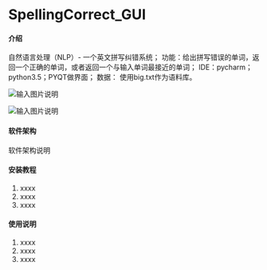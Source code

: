 # SpellingCorrect_GUI

#### 介绍
自然语言处理（NLP）- 一个英文拼写纠错系统；
功能：给出拼写错误的单词，返回一个正确的单词，或者返回一个与输入单词最接近的单词；
IDE：pycharm；python3.5；PYQT做界面；
数据：
使用big.txt作为语料库。




![输入图片说明](https://images.gitee.com/uploads/images/2021/0314/213725_c4efe2d4_8773742.png "屏幕截图.png")


![输入图片说明](https://images.gitee.com/uploads/images/2021/0314/213743_5341f85a_8773742.png "屏幕截图.png")




#### 软件架构
软件架构说明


#### 安装教程

1.  xxxx
2.  xxxx
3.  xxxx

#### 使用说明

1.  xxxx
2.  xxxx
3.  xxxx

